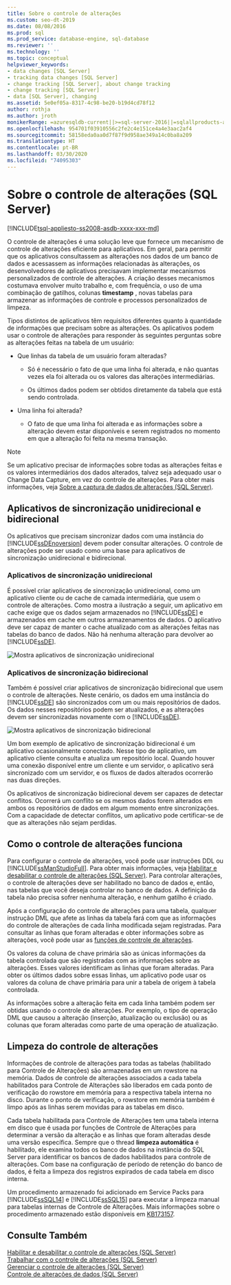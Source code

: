 ```yaml
---
title: Sobre o controle de alterações
ms.custom: seo-dt-2019
ms.date: 08/08/2016
ms.prod: sql
ms.prod_service: database-engine, sql-database
ms.reviewer: ''
ms.technology: ''
ms.topic: conceptual
helpviewer_keywords:
- data changes [SQL Server]
- tracking data changes [SQL Server]
- change tracking [SQL Server], about change tracking
- change tracking [SQL Server]
- data [SQL Server], changing
ms.assetid: 5e0ef05a-8317-4c98-be20-b19d4cd78f12
author: rothja
ms.author: jroth
monikerRange: =azuresqldb-current||>=sql-server-2016||=sqlallproducts-allversions||>=sql-server-linux-2017||=azuresqldb-mi-current
ms.openlocfilehash: 954701f03910556c2fe2c4e151ce4a4e3aac2af4
ms.sourcegitcommit: 58158eda0aa0d7f87f9d958ae349a14c0ba8a209
ms.translationtype: HT
ms.contentlocale: pt-BR
ms.lasthandoff: 03/30/2020
ms.locfileid: "74095303"
---
```

# <a name="about-change-tracking-sql-server"></a>Sobre o controle de alterações (SQL Server)
[!INCLUDE[tsql-appliesto-ss2008-asdb-xxxx-xxx-md](../../includes/tsql-appliesto-ss2008-asdb-xxxx-xxx-md.md)]

  O controle de alterações é uma solução leve que fornece um mecanismo de controle de alterações eficiente para aplicativos. Em geral, para permitir que os aplicativos consultassem as alterações nos dados de um banco de dados e acessassem as informações relacionadas às alterações, os desenvolvedores de aplicativos precisavam implementar mecanismos personalizados de controle de alterações. A criação desses mecanismos costumava envolver muito trabalho e, com frequência, o uso de uma combinação de gatilhos, colunas **timestamp** , novas tabelas para armazenar as informações de controle e processos personalizados de limpeza.  
  
 Tipos distintos de aplicativos têm requisitos diferentes quanto à quantidade de informações que precisam sobre as alterações. Os aplicativos podem usar o controle de alterações para responder às seguintes perguntas sobre as alterações feitas na tabela de um usuário:  
  
-   Que linhas da tabela de um usuário foram alteradas?  
  
    -   Só é necessário o fato de que uma linha foi alterada, e não quantas vezes ela foi alterada ou os valores das alterações intermediárias.  
  
    -   Os últimos dados podem ser obtidos diretamente da tabela que está sendo controlada.  
  
-   Uma linha foi alterada?  
  
    -   O fato de que uma linha foi alterada e as informações sobre a alteração devem estar disponíveis e serem registrados no momento em que a alteração foi feita na mesma transação.  
  
> [!NOTE]  
>  Se um aplicativo precisar de informações sobre todas as alterações feitas e os valores intermediários dos dados alterados, talvez seja adequado usar o Change Data Capture, em vez do controle de alterações. Para obter mais informações, veja [Sobre a captura de dados de alterações &#40;SQL Server&#41;](../../relational-databases/track-changes/about-change-data-capture-sql-server.md).  
  
## <a name="one-way-and-two-way-synchronization-applications"></a>Aplicativos de sincronização unidirecional e bidirecional  
 Os aplicativos que precisam sincronizar dados com uma instância do [!INCLUDE[ssDEnoversion](../../includes/ssdenoversion-md.md)] devem poder consultar alterações. O controle de alterações pode ser usado como uma base para aplicativos de sincronização unidirecional e bidirecional.  
  
### <a name="one-way-synchronization-applications"></a>Aplicativos de sincronização unidirecional  
 É possível criar aplicativos de sincronização unidirecional, como um aplicativo cliente ou de cache de camada intermediária, que usem o controle de alterações. Como mostra a ilustração a seguir, um aplicativo em cache exige que os dados sejam armazenados no [!INCLUDE[ssDE](../../includes/ssde-md.md)] e armazenados em cache em outros armazenamentos de dados. O aplicativo deve ser capaz de manter o cache atualizado com as alterações feitas nas tabelas do banco de dados. Não há nenhuma alteração para devolver ao [!INCLUDE[ssDE](../../includes/ssde-md.md)].  
  
 ![Mostra aplicativos de sincronização unidirecional](../../relational-databases/track-changes/media/one-waysync.gif "Mostra aplicativos de sincronização unidirecional")  
  
### <a name="two-way-synchronization-applications"></a>Aplicativos de sincronização bidirecional  
 Também é possível criar aplicativos de sincronização bidirecional que usem o controle de alterações. Neste cenário, os dados em uma instância do [!INCLUDE[ssDE](../../includes/ssde-md.md)] são sincronizados com um ou mais repositórios de dados. Os dados nesses repositórios podem ser atualizados, e as alterações devem ser sincronizadas novamente com o [!INCLUDE[ssDE](../../includes/ssde-md.md)].  
  
 ![Mostra aplicativos de sincronização bidirecional](../../relational-databases/track-changes/media/two-waysync.gif "Mostra aplicativos de sincronização bidirecional")  
  
 Um bom exemplo de aplicativo de sincronização bidirecional é um aplicativo ocasionalmente conectado. Nesse tipo de aplicativo, um aplicativo cliente consulta e atualiza um repositório local. Quando houver uma conexão disponível entre um cliente e um servidor, o aplicativo será sincronizado com um servidor, e os fluxos de dados alterados ocorrerão nas duas direções.  
  
 Os aplicativos de sincronização bidirecional devem ser capazes de detectar conflitos. Ocorrerá um conflito se os mesmos dados forem alterados em ambos os repositórios de dados em algum momento entre sincronizações. Com a capacidade de detectar conflitos, um aplicativo pode certificar-se de que as alterações não sejam perdidas.  
  
## <a name="how-change-tracking-works"></a>Como o controle de alterações funciona  
 Para configurar o controle de alterações, você pode usar instruções DDL ou [!INCLUDE[ssManStudioFull](../../includes/ssmanstudiofull-md.md)]. Para obter mais informações, veja [Habilitar e desabilitar o controle de alterações &#40;SQL Server&#41;](../../relational-databases/track-changes/enable-and-disable-change-tracking-sql-server.md). Para controlar alterações, o controle de alterações deve ser habilitado no banco de dados e, então, nas tabelas que você deseja controlar no banco de dados. A definição da tabela não precisa sofrer nenhuma alteração, e nenhum gatilho é criado.  
  
 Após a configuração do controle de alterações para uma tabela, qualquer instrução DML que afete as linhas da tabela fará com que as informações do controle de alterações de cada linha modificada sejam registradas. Para consultar as linhas que foram alteradas e obter informações sobre as alterações, você pode usar as [funções de controle de alterações](../../relational-databases/system-functions/change-tracking-functions-transact-sql.md).  
  
 Os valores da coluna de chave primária são as únicas informações da tabela controlada que são registradas com as informações sobre as alterações. Esses valores identificam as linhas que foram alteradas. Para obter os últimos dados sobre essas linhas, um aplicativo pode usar os valores da coluna de chave primária para unir a tabela de origem à tabela controlada.  
  
 As informações sobre a alteração feita em cada linha também podem ser obtidas usando o controle de alterações. Por exemplo, o tipo de operação DML que causou a alteração (inserção, atualização ou exclusão) ou as colunas que foram alteradas como parte de uma operação de atualização. 
 
## <a name="change-tracking-cleanup"></a>Limpeza do controle de alterações
Informações de controle de alterações para todas as tabelas (habilitado para Controle de Alterações) são armazenadas em um rowstore na memória. Dados de controle de alterações associados a cada tabela habilitados para Controle de Alterações são liberados em cada ponto de verificação do rowstore em memória para a respectiva tabela interna no disco. Durante o ponto de verificação, o rowstore em memória também é limpo após as linhas serem movidas para as tabelas em disco.

Cada tabela habilitada para Controle de Alterações tem uma tabela interna em disco que é usada por funções de Controle de Alterações para determinar a versão da alteração e as linhas que foram alteradas desde uma versão específica. Sempre que o thread **limpeza automática** é habilitado, ele examina todos os banco de dados na instância do SQL Server para identificar os bancos de dados habilitados para controle de alterações. Com base na configuração de período de retenção do banco de dados, é feita a limpeza dos registros expirados de cada tabela em disco interna.

Um procedimento armazenado foi adicionado em Service Packs para [!INCLUDE[ssSQL14](../../includes/sssql14-md.md)] e [!INCLUDE[ssSQL15](../../includes/sssql15-md.md)] para executar a limpeza manual para tabelas internas de Controle de Alterações. Mais informações sobre o procedimento armazenado estão disponíveis em [KB173157](https://support.microsoft.com/help/3173157/adds-a-stored-procedure-for-the-manual-cleanup-of-the-change-tracking-side-table-in-sql-server-2014-sp2-or-2016-sp1). 
  
## <a name="see-also"></a>Consulte Também  
 [Habilitar e desabilitar o controle de alterações &#40;SQL Server&#41;](../../relational-databases/track-changes/enable-and-disable-change-tracking-sql-server.md)   
 [Trabalhar com o controle de alterações &#40;SQL Server&#41;](../../relational-databases/track-changes/work-with-change-tracking-sql-server.md)   
 [Gerenciar o controle de alterações &#40;SQL Server&#41;](../../relational-databases/track-changes/manage-change-tracking-sql-server.md)   
 [Controle de alterações de dados &#40;SQL Server&#41;](../../relational-databases/track-changes/track-data-changes-sql-server.md)  
  
  
